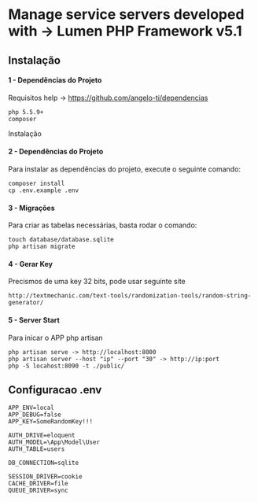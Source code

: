 # Manage service servers developed with -> Lumen PHP Framework v5.1

## Instalação

#### 1 - Dependências do Projeto

Requisitos help -> https://github.com/angelo-ti/dependencias

    php 5.5.9+
    composer

Instalação

#### 2 - Dependências do Projeto

Para instalar as dependências do projeto, execute o seguinte comando:

    composer install
    cp .env.example .env

#### 3 - Migrações

Para criar as tabelas necessárias, basta rodar o comando:

    touch database/database.sqlite
    php artisan migrate

#### 4 - Gerar Key

Precismos de uma key 32 bits, pode usar seguinte site

    http://textmechanic.com/text-tools/randomization-tools/random-string-generator/

#### 5 - Server Start

Para inicar o APP php artisan

    php artisan serve -> http://localhost:8000
    php artisan server --host "ip" --port "30" -> http://ip:port
    php -S locahost:8090 -t ./public/

## Configuracao .env

    APP_ENV=local
    APP_DEBUG=false
    APP_KEY=SomeRandomKey!!!

    AUTH_DRIVE=eloquent
    AUTH_MODEL=\App\Model\User
    AUTH_TABLE=users

    DB_CONNECTION=sqlite

    SESSION_DRIVER=cookie
    CACHE_DRIVER=file
    QUEUE_DRIVER=sync


